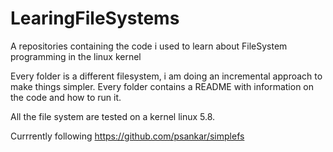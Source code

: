# LearingFileSystems

A repositories containing the code i used to learn about FileSystem programming in the linux kernel

Every folder is a different filesystem, i am doing an incremental approach to make things simpler. Every folder contains a README with information on the code and how to run it.

All the file system are tested on a kernel linux 5.8.

Currrently following https://github.com/psankar/simplefs
